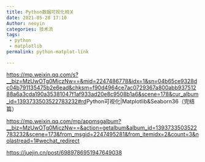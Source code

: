 ```yaml
---
title: Python数据可视化相关
date: 2021-05-28 17:10
Author: neoyin
categories: 技术流
tags:
 - python
 - matplotlib
permalink: python-matplot-link

---
```




<https://mp.weixin.qq.com/s?__biz=MzUwOTg0MjczNw==&mid=2247486778&idx=1&sn=04b65ce9328dc04b791135475b2e6ead&chksm=f90d4964ce7ac0729367a800abb93751288a6a3cda190a35381047f1af933ad20e8c9508b1a6&scene=178&cur_album_id=1393733503522783232#rd>Python可视化|Matplotlib&Seaborn36（完结篇）

<https://mp.weixin.qq.com/mp/appmsgalbum?__biz=MzUwOTg0MjczNw==&action=getalbum&album_id=1393733503522783232&scene=173&from_msgid=2247495281&from_itemidx=2&count=3&nolastread=1#wechat_redirect>

<https://juejin.cn/post/6989786951947649038>

